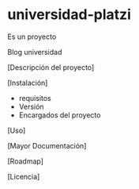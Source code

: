 # universidad-platzi
Es un proyecto

Blog universidad

[Descripción del proyecto]

[Instalación]
  - requisitos
  - Versión
  - Encargados del proyecto

[Uso]

[Mayor Documentación]

[Roadmap]

[Licencia]

